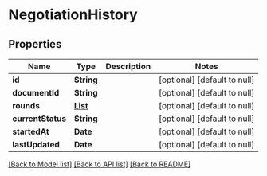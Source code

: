 # NegotiationHistory
## Properties

| Name | Type | Description | Notes |
|------------ | ------------- | ------------- | -------------|
| **id** | **String** |  | [optional] [default to null] |
| **documentId** | **String** |  | [optional] [default to null] |
| **rounds** | [**List**](NegotiationRound.md) |  | [optional] [default to null] |
| **currentStatus** | **String** |  | [optional] [default to null] |
| **startedAt** | **Date** |  | [optional] [default to null] |
| **lastUpdated** | **Date** |  | [optional] [default to null] |

[[Back to Model list]](../README.md#documentation-for-models) [[Back to API list]](../README.md#documentation-for-api-endpoints) [[Back to README]](../README.md)

